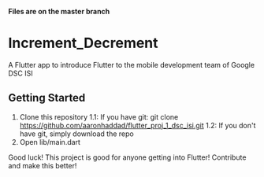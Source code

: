 **Files are on the master branch**

# Increment_Decrement
A Flutter app to introduce Flutter to the mobile development team of Google DSC ISI

## Getting Started

1. Clone this repository
  1.1: If you have git: git clone https://github.com/aaronhaddad/flutter_proj_1_dsc_isi.git
  1.2: If you don't have git, simply download the repo
2. Open lib/main.dart

Good luck!
This project is good for anyone getting into Flutter! Contribute and make this better!
